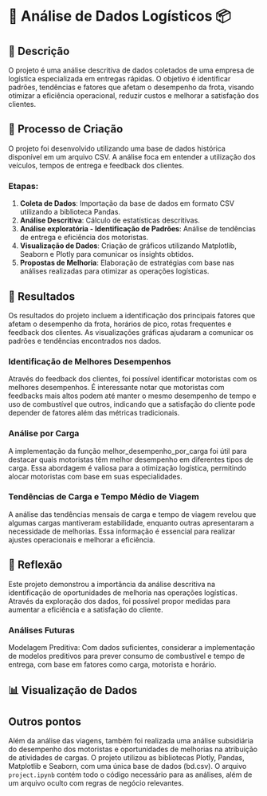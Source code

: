 # 🚚 Análise de Dados Logísticos 📦

## 📒 Descrição
O projeto é uma análise descritiva de dados coletados de uma empresa de logística especializada em entregas rápidas. O objetivo é identificar padrões, tendências e fatores que afetam o desempenho da frota, visando otimizar a eficiência operacional, reduzir custos e melhorar a satisfação dos clientes.

## 🧐 Processo de Criação
O projeto foi desenvolvido utilizando uma base de dados histórica disponível em um arquivo CSV. A análise foca em entender a utilização dos veículos, tempos de entrega e feedback dos clientes.

### Etapas:
1. **Coleta de Dados**: Importação da base de dados em formato CSV utilizando a biblioteca Pandas.
2. **Análise Descritiva**: Cálculo de estatísticas descritivas.
3. **Análise exploratória - Identificação de Padrões**: Análise de tendências de entrega e eficiência dos motoristas.
4. **Visualização de Dados**: Criação de gráficos utilizando Matplotlib, Seaborn e Plotly para comunicar os insights obtidos.
5. **Propostas de Melhoria**: Elaboração de estratégias com base nas análises realizadas para otimizar as operações logísticas.

## 🚀 Resultados
Os resultados do projeto incluem a identificação dos principais fatores que afetam o desempenho da frota, horários de pico, rotas frequentes e feedback dos clientes. As visualizações gráficas ajudaram a comunicar os padrões e tendências encontrados nos dados.

### Identificação de Melhores Desempenhos
Através do feedback dos clientes, foi possível identificar motoristas com os melhores desempenhos. É interessante notar que motoristas com feedbacks mais altos podem até manter o mesmo desempenho de tempo e uso de combustível que outros, indicando que a satisfação do cliente pode depender de fatores além das métricas tradicionais.

### Análise por Carga
A implementação da função melhor_desempenho_por_carga foi útil para destacar quais motoristas têm melhor desempenho em diferentes tipos de carga. Essa abordagem é valiosa para a otimização logística, permitindo alocar motoristas com base em suas especialidades.

### Tendências de Carga e Tempo Médio de Viagem
A análise das tendências mensais de carga e tempo de viagem revelou que algumas cargas mantiveram estabilidade, enquanto outras apresentaram a necessidade de melhorias. Essa informação é essencial para realizar ajustes operacionais e melhorar a eficiência.

## 💭 Reflexão
Este projeto demonstrou a importância da análise descritiva na identificação de oportunidades de melhoria nas operações logísticas. Através da exploração dos dados, foi possível propor medidas para aumentar a eficiência e a satisfação do cliente.

### Análises Futuras

Modelagem Preditiva: Com dados suficientes, considerar a implementação de modelos preditivos para prever consumo de combustível e tempo de entrega, com base em fatores como carga, motorista e horário.

## 📊 Visualização de Dados


## Outros pontos
Além da análise das viagens, também foi realizada uma análise subsidiária do desempenho dos motoristas e oportunidades de melhorias na atribuição de atividades de cargas. O projeto utilizou as bibliotecas Plotly, Pandas, Matplotlib e Seaborn, com uma única base de dados (bd.csv). O arquivo `project.ipynb` contém todo o código necessário para as análises, além de um arquivo oculto com regras de negócio relevantes.
